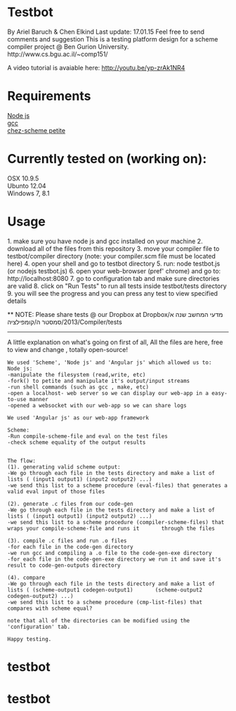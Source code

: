 <h1>Testbot</h1>
By Ariel Baruch & Chen Elkind
Last update: 17.01.15 <arielbar@post.bgu.ac.il>
Feel free to send comments and suggestion
This is a testing platform design for a scheme compiler project @ Ben Gurion University.
http://www.cs.bgu.ac.il/~comp151/

A video tutorial is avaiable here:
http://youtu.be/yp-zrAk1NR4

<h1>Requirements</h1>
<a href='http://nodejs.org/'>Node js</a><br>
<a href='https://gcc.gnu.org/'>gcc</a><br>
<a href='http://scheme.com/'>chez-scheme petite</a>

<h1>Currently tested on (working on):</h1>
OSX 10.9.5 <br>
Ubunto 12.04 <br>
Windows 7, 8.1 <br>

<h1>Usage</h1>
1. make sure you have node js and gcc installed on your machine
2. download all of the files from this repository
3. move your compiler file to testbot/compiler directory 
  (note: your compiler.scm file must be located here)
4. open your shell and go to testbot directory
5. run: node testbot.js
        (or nodejs testbot.js)
6. open your web-browser (pref' chrome) and go to: http://localhost:8080
7. go to configuration tab and make sure directories are valid
8. click on "Run Tests" to run all tests inside testbot/tests directory
9. you will see the progress and you can press any test to view specified details


** NOTE:
Please share tests @ our Dropbox at 
Dropbox/מדעי המחשב שנה א 2013/סמסטר ה/קומפילציה/Compiler/tests
***

A little explanation on what's going on
    first of all, All the files are here, free to view and change , totally open-source!

    We used 'Scheme', 'Node js' and 'Angular js' which allowed us to:
    Node js:
    -manipulate the filesystem (read,write, etc)
    -fork() to petite and manipulate it's output/input streams
    -run shell commands (such as gcc , make, etc)
    -open a localhost- web server so we can display our web-app in a easy-to-use manner
    -opened a websocket with our web-app so we can share logs

    We used 'Angular js' as our web-app framework

    Scheme:
    -Run compile-scheme-file and eval on the test files
    -check scheme equality of the output results


    The flow:
    (1). generating valid scheme output:
    -We go through each file in the tests directory and make a list of lists ( (input1 output1) (input2 output2) ...)
    -we send this list to a scheme procedure (eval-files) that generates a valid eval input of those files

    (2). generate .c files from our code-gen
    -We go through each file in the tests directory and make a list of lists ( (input1 output1) (input2 output2) ...)
    -we send this list to a scheme procedure (compiler-scheme-files) that wraps your compile-scheme-file and runs it       through the files

    (3). compile .c files and run .o files
    -for each file in the code-gen directory
    -we run gcc and compiling a .o file to the code-gen-exe directory
    -for each file in the code-gen-exe directory we run it and save it's result to code-gen-outputs directory

    (4). compare
    -We go through each file in the tests directory and make a list of lists ( (scheme-output1 codegen-output1)       (scheme-output2 codegen-output2) ...)
    -we send this list to a scheme procedure (cmp-list-files) that compares with scheme equal?

    note that all of the directories can be modified using the 'configuration' tab.

    Happy testing.
# testbot
# testbot
